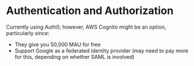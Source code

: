 Authentication and Authorization
===

Currently using Auth0; however, AWS Cognito might be an option, particularly since:
* They give you 50,000 MAU for free
* Support Google as a federated identity provider (may need to pay more for this, depending on whether SAML is involved)